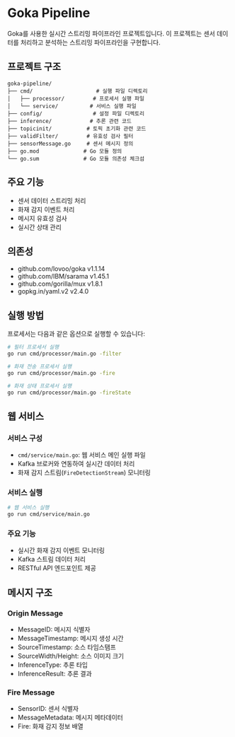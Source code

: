 # Goka Pipeline

Goka를 사용한 실시간 스트리밍 파이프라인 프로젝트입니다. 이 프로젝트는 센서 데이터를 처리하고 분석하는 스트리밍 파이프라인을 구현합니다.

## 프로젝트 구조

```
goka-pipeline/
├── cmd/                    # 실행 파일 디렉토리
│   ├── processor/         # 프로세서 실행 파일
│   └── service/          # 서비스 실행 파일
├── config/                # 설정 파일 디렉토리
├── inference/            # 추론 관련 코드
├── topicinit/           # 토픽 초기화 관련 코드
├── validFilter/         # 유효성 검사 필터
├── sensorMessage.go     # 센서 메시지 정의
├── go.mod              # Go 모듈 정의
└── go.sum              # Go 모듈 의존성 체크섬
```

## 주요 기능

- 센서 데이터 스트리밍 처리
- 화재 감지 이벤트 처리
- 메시지 유효성 검사
- 실시간 상태 관리

## 의존성

- github.com/lovoo/goka v1.1.14
- github.com/IBM/sarama v1.45.1
- github.com/gorilla/mux v1.8.1
- gopkg.in/yaml.v2 v2.4.0

## 실행 방법

프로세서는 다음과 같은 옵션으로 실행할 수 있습니다:

```bash
# 필터 프로세서 실행
go run cmd/processor/main.go -filter

# 화재 전송 프로세서 실행
go run cmd/processor/main.go -fire

# 화재 상태 프로세서 실행
go run cmd/processor/main.go -fireState
```

## 웹 서비스

### 서비스 구성
- `cmd/service/main.go`: 웹 서비스 메인 실행 파일
- Kafka 브로커와 연동하여 실시간 데이터 처리
- 화재 감지 스트림(`FireDetectionStream`) 모니터링

### 서비스 실행
```bash
# 웹 서비스 실행
go run cmd/service/main.go
```

### 주요 기능
- 실시간 화재 감지 이벤트 모니터링
- Kafka 스트림 데이터 처리
- RESTful API 엔드포인트 제공

## 메시지 구조

### Origin Message
- MessageID: 메시지 식별자
- MessageTimestamp: 메시지 생성 시간
- SourceTimestamp: 소스 타임스탬프
- SourceWidth/Height: 소스 이미지 크기
- InferenceType: 추론 타입
- InferenceResult: 추론 결과

### Fire Message
- SensorID: 센서 식별자
- MessageMetadata: 메시지 메타데이터
- Fire: 화재 감지 정보 배열
